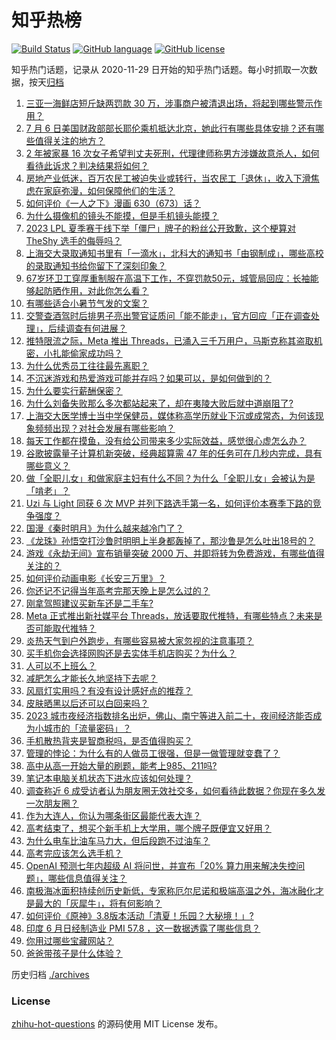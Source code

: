 # 知乎热榜
[![Build Status](https://github.com/ToWeLong/zhihu-hot-questions/workflows/CI/badge.svg)](https://github.com/ToWeLong/zhihu-hot-questions/actions)
[![GitHub language](https://img.shields.io/badge/language-golang-orange.svg)](https://golang.org/)
[![GitHub license](https://img.shields.io/github/license/ToWeLong/zhihu-hot-questions)](https://github.com/ToWeLong/zhihu-hot-questions/blob/main/LICENSE)

知乎热门话题，记录从 2020-11-29 日开始的知乎热门话题。每小时抓取一次数据，按天[归档](./archives)

<!-- BEGIN -->

1. [三亚一海鲜店短斤缺两罚款 30 万，涉事商户被清退出场，将起到哪些警示作用？](https://www.zhihu.com/question/610555575)
1. [7 月 6 日美国财政部部长耶伦乘机抵达北京，她此行有哪些具体安排？还有哪些值得关注的地方？](https://www.zhihu.com/question/610702246)
1. [2 年被家暴 16 次女子希望判丈夫死刑，代理律师称男方涉嫌故意杀人，如何看待此诉求？判决结果将如何？](https://www.zhihu.com/question/610619293)
1. [房地产业低迷，百万农民工被迫失业或转行，当农民工「退休」，收入下滑焦虑在家庭弥漫，如何保障他们的生活？](https://www.zhihu.com/question/610633138)
1. [如何评价《一人之下》漫画 630（673）话？](https://www.zhihu.com/question/610787570)
1. [为什么摄像机的镜头不能摸，但是手机镜头能摸？](https://www.zhihu.com/question/610269078)
1. [2023 LPL 夏季赛于线下举「僵尸」牌子的粉丝公开致歉，这个梗算对 TheShy 选手的侮辱吗？](https://www.zhihu.com/question/610480367)
1. [上海交大录取通知书里有「一滴水」，北科大的通知书「由钢制成」，哪些高校的录取通知书给你留下了深刻印象？](https://www.zhihu.com/question/610635358)
1. [67岁环卫工穿厚重制服在高温下工作，不穿罚款50元，城管局回应：长袖能够起防晒作用，对此你怎么看？](https://www.zhihu.com/question/610461726)
1. [有哪些适合小暑节气发的文案？](https://www.zhihu.com/question/541032052)
1. [交警查酒驾时后排男子亮出警官证质问「能不能走」，官方回应「正在调查处理」，后续调查有何进展？](https://www.zhihu.com/question/610659420)
1. [推特限流之际，Meta 推出 Threads，已涌入三千万用户，马斯克称其盗取机密，小扎能偷家成功吗？](https://www.zhihu.com/question/610631428)
1. [为什么优秀员工往往最先离职？](https://www.zhihu.com/question/385026167)
1. [不沉迷游戏和热爱游戏可能并存吗？如果可以，是如何做到的？](https://www.zhihu.com/question/602728740)
1. [为什么要实行薪酬保密？](https://www.zhihu.com/question/28079407)
1. [为什么刘备失败那么多次都站起来了，却在夷陵大败后就中道崩阻了?](https://www.zhihu.com/question/610426660)
1. [上海交大医学博士当中学保健员，媒体称高学历就业下沉或成常态，为何该现象频频出现？对社会发展有哪些影响？](https://www.zhihu.com/question/610692768)
1. [每天工作都在摸鱼，没有给公司带来多少实际效益，感觉很心虚怎么办？](https://www.zhihu.com/question/610282403)
1. [谷歌披露量子计算机新突破，经典超算需 47 年的任务可在几秒内完成，具有哪些意义？](https://www.zhihu.com/question/610524870)
1. [做「全职儿女」和做家庭主妇有什么不同？为什么「全职儿女」会被认为是「啃老」？](https://www.zhihu.com/question/610276645)
1. [Uzi 与 Light 同获 6 次 MVP 并列下路选手第一名，如何评价本赛季下路的竞争强度？](https://www.zhihu.com/question/610057378)
1. [国漫《秦时明月》为什么越来越冷门了？](https://www.zhihu.com/question/597525036)
1. [《龙珠》孙悟空打沙鲁时明明上半身都轰掉了，那沙鲁是怎么吐出18号的？](https://www.zhihu.com/question/494051946)
1. [游戏《永劫无间》宣布销量突破 2000 万、并即将转为免费游戏，有哪些值得关注的？](https://www.zhihu.com/question/610483242)
1. [如何评价动画电影《长安三万里》？](https://www.zhihu.com/question/609892588)
1. [你还记不记得当年高考完那天晚上是怎么过的？](https://www.zhihu.com/question/609600987)
1. [刚拿驾照建议买新车还是二手车?](https://www.zhihu.com/question/610614656)
1. [Meta 正式推出新社媒平台 Threads，放话要取代推特，有哪些特点？未来是否可能取代推特？](https://www.zhihu.com/question/610615844)
1. [炎热天气到户外跑步，有哪些容易被大家忽视的注意事项？](https://www.zhihu.com/question/609000295)
1. [买手机你会选择网购还是去实体手机店购买？为什么？](https://www.zhihu.com/question/605928319)
1. [人可以不上班么？](https://www.zhihu.com/question/610078346)
1. [减肥怎么才能长久地坚持下去呢？](https://www.zhihu.com/question/607743318)
1. [风扇灯实用吗？有没有设计感好点的推荐？](https://www.zhihu.com/question/468006153)
1. [皮肤晒黑以后还可以白回来吗？](https://www.zhihu.com/question/608118229)
1. [2023 城市夜经济指数排名出炉，佛山、南宁等进入前二十，夜间经济能否成为小城市的「流量密码」？](https://www.zhihu.com/question/610645317)
1. [手机散热背夹是智商税吗，是否值得购买？](https://www.zhihu.com/question/609906720)
1. [管理的悖论：为什么有的人做员工很强，但是一做管理就变蠢了？](https://www.zhihu.com/question/600072908)
1. [高中从高一开始大量的刷题，能考上985、211吗?](https://www.zhihu.com/question/601633953)
1. [笔记本电脑关机状态下进水应该如何处理？](https://www.zhihu.com/question/604801327)
1. [调查称近 6 成受访者认为朋友圈无效社交多，如何看待此数据？你现在多久发一次朋友圈？](https://www.zhihu.com/question/610625060)
1. [作为大连人，你认为哪条街区最能代表大连？](https://www.zhihu.com/question/605319589)
1. [高考结束了，想买个新手机上大学用，哪个牌子既便宜又好用？](https://www.zhihu.com/question/607309150)
1. [为什么电车比油车马力大，但后段跑不过油车？](https://www.zhihu.com/question/609554674)
1. [高考完应该怎么选手机？](https://www.zhihu.com/question/605948290)
1. [OpenAI 预测七年内超级 AI 将问世，并宣布「20% 算力用来解决失控问题」，哪些信息值得关注？](https://www.zhihu.com/question/610639130)
1. [南极海冰面积持续创历史新低，专家称厄尔尼诺和极端高温之外，海冰融化才是最大的「灰犀牛」，将有何影响？](https://www.zhihu.com/question/610740747)
1. [如何评价《原神》3.8版本活动「清夏！乐园？大秘境！」?](https://www.zhihu.com/question/610445285)
1. [印度 6 月日经制造业 PMI 57.8 ，这一数据透露了哪些信息？](https://www.zhihu.com/question/610064203)
1. [你用过哪些宝藏网站？](https://www.zhihu.com/question/409633765)
1. [爸爸带孩子是什么体验？](https://www.zhihu.com/question/298442489)

<!-- END -->

历史归档 [./archives](./archives)


### License
[zhihu-hot-questions](https://github.com/towelong/zhihu-hot-questions) 的源码使用 MIT License 发布。